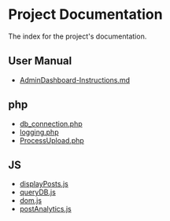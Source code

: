 [AdminDashboard-Instructions.md]: AdminDashboard-Instructions.md
# Project Documentation

The index for the project's documentation.
## User Manual
- [AdminDashboard-Instructions.md][AdminDashboard-Instructions.md]


## php

- [db_connection.php][db_connection.php]
- [logging.php][logging.php]
- [ProcessUpload.php][ProcessUpload.php]

[db_connection.php]: db_connection.php.md
[logging.php]: logging.php.md
[ProcessUpload.php]: ProcessUpload.php.md

## JS

- [displayPosts.js][displayPosts.js]
- [queryDB.js][queryDB.js]
- [dom.js][dom.js]
- [postAnalytics.js][postAnalytics.js]

[displayPosts.js]: displayPosts.js.md
[queryDB.js]: queryDB.js.md
[dom.js]: dom.js.md
[postAnalytics.js]: postAnalytics.js.md
